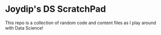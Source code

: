 # Joydip's DS ScratchPad

This repo is a collection of random code and content files as I play around with Data Science!